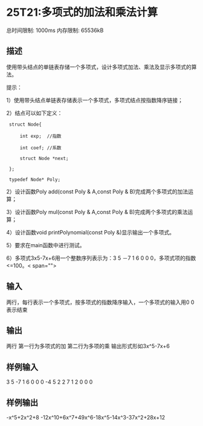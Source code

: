 # 25T21:多项式的加法和乘法计算

总时间限制: 1000ms 内存限制: 65536kB
## 描述
使用带头结点的单链表存储一个多项式，设计多项式加法、乘法及显示多项式的算法。

提示：

1）使用带头结点单链表存储表示一个多项式，多项式结点按指数降序链接；

2）结点可以如下定义：

     struct Node{

         int exp;  //指数

         int coef; //系数

         struct Node *next;

     };

     typedef Node* Poly;

2）设计函数Poly add(const Poly & A,const Poly & B)完成两个多项式的加法运算；

3）设计函数Poly mul(const Poly & A,const Poly & B)完成两个多项式的乘法运算；

4）设计函数void printPolynomial(const Poly &)显示输出一个多项式。

5）要求在main函数中进行测试。

6）多项式3x5-7x+6用一个整数序列表示为：3 5 －7 1 6 0 0 0，多项式项的指数<=100。< span="">


## 输入
两行，每行表示一个多项式，按多项式的指数降序输入，一个多项式的输入用0 0表示结束
## 输出
两行
第一行为多项式的加
第二行为多项的乘
输出形式形如3x^5-7x+6
## 样例输入
3 5 -7 1 6 0 0 0
-4 5 2 2 7 1 2 0 0 0
## 样例输出
-x^5+2x^2+8
-12x^10+6x^7+49x^6-18x^5-14x^3-37x^2+28x+12